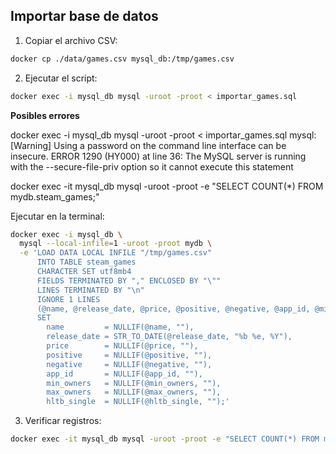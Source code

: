 ## Importar base de datos

1. Copiar el archivo CSV:

```bash
docker cp ./data/games.csv mysql_db:/tmp/games.csv
```

2. Ejecutar el script:

```bash
docker exec -i mysql_db mysql -uroot -proot < importar_games.sql
```

**Posibles errores**

docker exec -i mysql_db mysql -uroot -proot < importar_games.sql
mysql: [Warning] Using a password on the command line interface can be insecure.
ERROR 1290 (HY000) at line 36: The MySQL server is running with the --secure-file-priv option so it cannot execute this statement

docker exec -it mysql_db mysql -uroot -proot -e "SELECT COUNT(*) FROM mydb.steam_games;"

Ejecutar en la terminal:

```bash
docker exec -i mysql_db \
  mysql --local-infile=1 -uroot -proot mydb \
  -e 'LOAD DATA LOCAL INFILE "/tmp/games.csv"
      INTO TABLE steam_games
      CHARACTER SET utf8mb4
      FIELDS TERMINATED BY "," ENCLOSED BY "\""
      LINES TERMINATED BY "\n"
      IGNORE 1 LINES
      (@name, @release_date, @price, @positive, @negative, @app_id, @min_owners, @max_owners, @hltb_single)
      SET
        name         = NULLIF(@name, ""),
        release_date = STR_TO_DATE(@release_date, "%b %e, %Y"),
        price        = NULLIF(@price, ""),
        positive     = NULLIF(@positive, ""),
        negative     = NULLIF(@negative, ""),
        app_id       = NULLIF(@app_id, ""),
        min_owners   = NULLIF(@min_owners, ""),
        max_owners   = NULLIF(@max_owners, ""),
        hltb_single  = NULLIF(@hltb_single, "");'
```


3. Verificar registros:

```bash 
docker exec -it mysql_db mysql -uroot -proot -e "SELECT COUNT(*) FROM mydb.steam_games;"
```